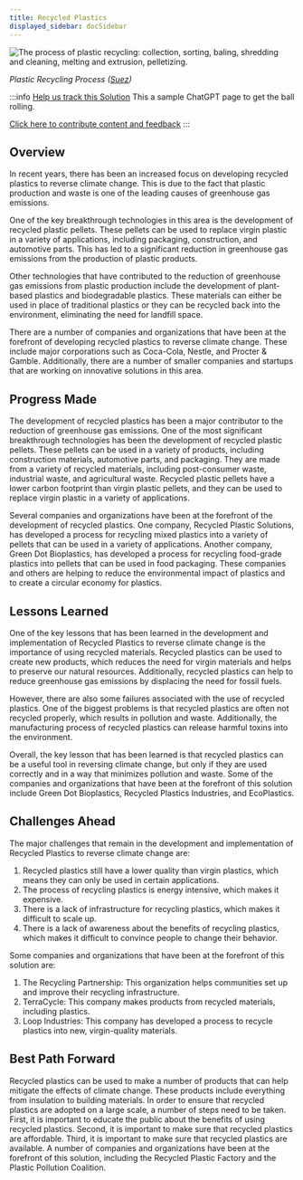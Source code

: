 ```yaml
---
title: Recycled Plastics
displayed_sidebar: docSidebar
---
```

![The process of plastic recycling: collection, sorting, baling, shredding and cleaning, melting and extrusion, pelletizing.](/../static/img/recycled-plastics.png)

*Plastic Recycling Process ([Suez](https://www.suez.co.uk/en-gb/our-offering/communities-and-individuals/education-tools-and-resources/what-happens-to-waste/recycling/plastic))*

:::info [Help us track this Solution](contribute)
This a sample ChatGPT page to get the ball rolling.

[Click here to contribute content and feedback](contribute)
:::

## Overview

In recent years, there has been an increased focus on developing recycled plastics to reverse climate change. This is due to the fact that plastic production and waste is one of the leading causes of greenhouse gas emissions.

One of the key breakthrough technologies in this area is the development of recycled plastic pellets. These pellets can be used to replace virgin plastic in a variety of applications, including packaging, construction, and automotive parts. This has led to a significant reduction in greenhouse gas emissions from the production of plastic products.

Other technologies that have contributed to the reduction of greenhouse gas emissions from plastic production include the development of plant-based plastics and biodegradable plastics. These materials can either be used in place of traditional plastics or they can be recycled back into the environment, eliminating the need for landfill space.

There are a number of companies and organizations that have been at the forefront of developing recycled plastics to reverse climate change. These include major corporations such as Coca-Cola, Nestle, and Procter & Gamble. Additionally, there are a number of smaller companies and startups that are working on innovative solutions in this area.

## Progress Made

The development of recycled plastics has been a major contributor to the reduction of greenhouse gas emissions. One of the most significant breakthrough technologies has been the development of recycled plastic pellets. These pellets can be used in a variety of products, including construction materials, automotive parts, and packaging. They are made from a variety of recycled materials, including post-consumer waste, industrial waste, and agricultural waste. Recycled plastic pellets have a lower carbon footprint than virgin plastic pellets, and they can be used to replace virgin plastic in a variety of applications.

Several companies and organizations have been at the forefront of the development of recycled plastics. One company, Recycled Plastic Solutions, has developed a process for recycling mixed plastics into a variety of pellets that can be used in a variety of applications. Another company, Green Dot Bioplastics, has developed a process for recycling food-grade plastics into pellets that can be used in food packaging. These companies and others are helping to reduce the environmental impact of plastics and to create a circular economy for plastics.

## Lessons Learned

One of the key lessons that has been learned in the development and implementation of Recycled Plastics to reverse climate change is the importance of using recycled materials. Recycled plastics can be used to create new products, which reduces the need for virgin materials and helps to preserve our natural resources. Additionally, recycled plastics can help to reduce greenhouse gas emissions by displacing the need for fossil fuels.

However, there are also some failures associated with the use of recycled plastics. One of the biggest problems is that recycled plastics are often not recycled properly, which results in pollution and waste. Additionally, the manufacturing process of recycled plastics can release harmful toxins into the environment.

Overall, the key lesson that has been learned is that recycled plastics can be a useful tool in reversing climate change, but only if they are used correctly and in a way that minimizes pollution and waste. Some of the companies and organizations that have been at the forefront of this solution include Green Dot Bioplastics, Recycled Plastics Industries, and EcoPlastics.

## Challenges Ahead

The major challenges that remain in the development and implementation of Recycled Plastics to reverse climate change are:

1. Recycled plastics still have a lower quality than virgin plastics, which means they can only be used in certain applications.
2. The process of recycling plastics is energy intensive, which makes it expensive.
3. There is a lack of infrastructure for recycling plastics, which makes it difficult to scale up.
4. There is a lack of awareness about the benefits of recycling plastics, which makes it difficult to convince people to change their behavior.

Some companies and organizations that have been at the forefront of this solution are:

1. The Recycling Partnership: This organization helps communities set up and improve their recycling infrastructure.
2. TerraCycle: This company makes products from recycled materials, including plastics.
3. Loop Industries: This company has developed a process to recycle plastics into new, virgin-quality materials.

## Best Path Forward

Recycled plastics can be used to make a number of products that can help mitigate the effects of climate change. These products include everything from insulation to building materials. In order to ensure that recycled plastics are adopted on a large scale, a number of steps need to be taken. First, it is important to educate the public about the benefits of using recycled plastics. Second, it is important to make sure that recycled plastics are affordable. Third, it is important to make sure that recycled plastics are available. A number of companies and organizations have been at the forefront of this solution, including the Recycled Plastic Factory and the Plastic Pollution Coalition.